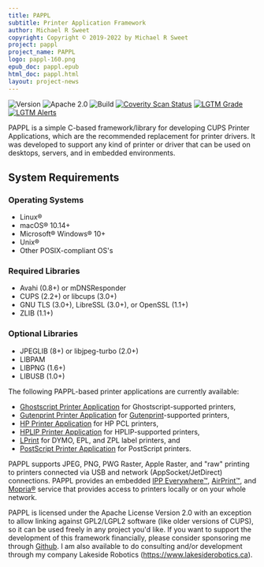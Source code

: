```yaml
---
title: PAPPL
subtitle: Printer Application Framework
author: Michael R Sweet
copyright: Copyright © 2019-2022 by Michael R Sweet
project: pappl
project_name: PAPPL
logo: pappl-160.png
epub_doc: pappl.epub
html_doc: pappl.html
layout: project-news
---
```


![Version](https://img.shields.io/github/v/release/michaelrsweet/pappl?include_prereleases)
![Apache 2.0](https://img.shields.io/github/license/michaelrsweet/pappl)
![Build](https://github.com/michaelrsweet/pappl/workflows/Build/badge.svg)
[![Coverity Scan Status](https://img.shields.io/coverity/scan/22385.svg)](https://scan.coverity.com/projects/michaelrsweet-pappl)
[![LGTM Grade](https://img.shields.io/lgtm/grade/cpp/github/michaelrsweet/pappl)](https://lgtm.com/projects/g/michaelrsweet/pappl/context:cpp)
[![LGTM Alerts](https://img.shields.io/lgtm/alerts/github/michaelrsweet/pappl)](https://lgtm.com/projects/g/michaelrsweet/pappl/)

PAPPL is a simple C-based framework/library for developing CUPS Printer
Applications, which are the recommended replacement for printer drivers.  It
was developed to support any kind of printer or driver that can be used on
desktops, servers, and in embedded environments.

System Requirements
-------------------

<div class="row mb-4"><div class="col col-lg-4 bg20 border pt-2">
  <h3>Operating Systems</h3>
  <ul>
    <li>Linux®</li>
    <li>macOS® 10.14+</li>
    <li>Microsoft® Windows® 10+</li>
    <li>Unix®</li>
    <li>Other POSIX-compliant OS's</li>
  </ul>
</div><div class="col col-lg-4 bg20 border pt-2">
  <h3>Required Libraries</h3>
  <ul>
    <li>Avahi (0.8+) or mDNSResponder</li>
    <li>CUPS (2.2+) or libcups (3.0+)</li>
    <li>GNU TLS (3.0+), LibreSSL (3.0+), or OpenSSL (1.1+)</li>
    <li>ZLIB (1.1+)</li>
  </ul>
</div><div class="col col-lg-4 bg20 border pt-2">
  <h3>Optional Libraries</h3>
  <ul>
    <li>JPEGLIB (8+) or libjpeg-turbo (2.0+)</li>
    <li>LIBPAM</li>
    <li>LIBPNG (1.6+)</li>
    <li>LIBUSB (1.0+)</li>
  </ul>
</div></div>

The following PAPPL-based printer applications are currently available:

- [Ghostscript Printer Application][1] for Ghostscript-supported printers,
- [Gutenprint Printer Application][2] for [Gutenprint][3]-supported printers,
- [HP Printer Application][4] for HP PCL printers,
- [HPLIP Printer Application][5] for HPLIP-supported printers,
- [LPrint][6] for DYMO, EPL, and ZPL label printers, and
- [PostScript Printer Application][7] for PostScript printers.

PAPPL supports JPEG, PNG, PWG Raster, Apple Raster, and "raw" printing to
printers connected via USB and network (AppSocket/JetDirect) connections.
PAPPL provides an embedded [IPP Everywhere™][8], [AirPrint™][9], and
[Mopria®][10] service that provides access to printers locally or on your whole
network.

PAPPL is licensed under the Apache License Version 2.0 with an exception
to allow linking against GPL2/LGPL2 software (like older versions of CUPS),
so it can be used freely in any project you'd like.  If you want to support
the development of this framework financially, please consider sponsoring me
through [Github][11].  I am also available to do consulting and/or development
through my company Lakeside Robotics (<https://www.lakesiderobotics.ca>).


[1]: https://github.com/OpenPrinting/ghostscript-printer-app
[2]: https://github.com/OpenPrinting/gutenprint-printer-app
[3]: http://gutenprint.sf.net/
[4]: https://github.com/michaelrsweet/hp-printer-app
[5]: https://github.com/OpenPrinting/hplip-printer-app
[6]: https://github.com/michaelrsweet/lprint
[7]: https://github.com/openprinting/ps-printer-app
[8]: https://www.pwg.org/ipp/everywhere.html
[9]: https://support.apple.com/en-us/HT201311
[10]: https://mopria.org/
[11]: https://github.com/sponsors/michaelrsweet
